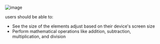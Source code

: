 ![image](https://user-images.githubusercontent.com/81485471/124687856-681bbe80-def3-11eb-978e-f9dd0107382a.png)


users should be able to:

- See the size of the elements adjust based on their device's screen size
- Perform mathematical operations like addition, subtraction, multiplication, and division

